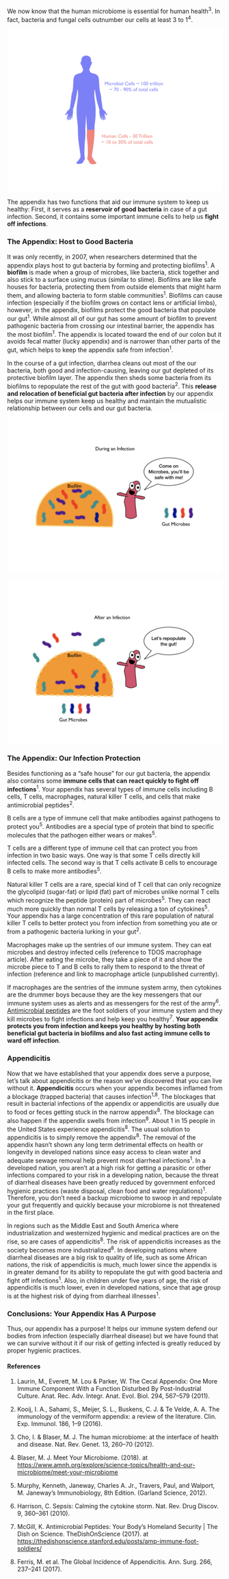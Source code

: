 ﻿
We now know that the human microbiome is essential for human health<sup>3</sup>. In fact, bacteria and fungal cells outnumber our cells at least 3 to 1<sup>4</sup>.

![Bacteria and fungal cells outnumber our cells 3:1](images/TDOS_AppendixImages.002.jpeg)

The appendix has two functions that aid our immune system to keep us healthy: 
First, it serves as a **reservoir of good bacteria** in case of a gut infection.
 Second, it contains some important immune cells to help us **fight off infections**.

  

### The Appendix: Host to Good Bacteria

It was only recently, in 2007, when researchers determined that the appendix plays host to gut bacteria by forming and protecting biofilms<sup>1</sup>. A **biofilm** is made when a group of microbes, like bacteria, stick together and also stick to a surface using mucus (similar to slime). Biofilms are like safe houses for bacteria, protecting them from outside elements that might harm them, and allowing bacteria to form stable communities<sup>1</sup>. Biofilms can cause infection (especially if the biofilm grows on contact lens or artificial limbs), however, in the appendix, biofilms protect the good bacteria that populate our gut<sup>1</sup>. While almost all of our gut has some amount of biofilm to prevent pathogenic bacteria from crossing our intestinal barrier, the appendix has the most biofilm<sup>1</sup>. The appendix is located toward the end of our colon but it avoids fecal matter (lucky appendix) and is narrower than other parts of the gut, which helps to keep the appendix safe from infection<sup>1</sup>. 

In the course of a gut infection, diarrhea cleans out most of the our bacteria, both good and infection-causing, leaving our gut depleted of its protective biofilm layer. The appendix then sheds some bacteria from its biofilms to repopulate the rest of the gut with good bacteria<sup>2</sup>. This **release and relocation of beneficial gut bacteria after infection** by our appendix helps our immune system keep us healthy and maintain the mutualistic relationship between our cells and our gut bacteria.
![Appendix has safe house for bacteria during infection](images/TDOS_AppendixImages.003.jpeg)

![Appendix repopulates the gut](images/TDOS_AppendixImages.004.jpeg)
  
### The Appendix: Our Infection Protection

Besides functioning as a “safe house” for our gut bacteria, the appendix also contains some **immune cells that can** **react quickly to fight off infections**<sup>1</sup>. Your appendix has several types of immune cells including B cells, T cells, macrophages, natural killer T cells, and cells that make antimicrobial peptides<sup>2</sup>. 

B cells are a type of immune cell that make antibodies against pathogens to protect you<sup>5</sup>. Antibodies are a special type of protein that bind to specific molecules that the pathogen either wears or makes<sup>5</sup>. 

T cells are a different type of immune cell that can protect you from infection in two basic ways.  One way is that some T cells directly kill infected cells. The second  way is that T cells activate B cells to encourage B cells to make more antibodies<sup>5</sup>.

Natural killer T cells are a rare, special kind of T cell that can only recognize the glycolipid (sugar-fat) or lipid (fat) part of microbes unlike normal T cells which recognize the peptide (protein) part of microbes<sup>5</sup>. They can react much more quickly than normal T cells by releasing a ton of cytokines<sup>5</sup>. Your appendix has a large concentration of this rare population of natural killer T cells to better protect you from infection from something you ate or from a pathogenic bacteria lurking in your gut<sup>2</sup>. 

Macrophages make up the sentries of our immune system. They can eat microbes and destroy infected cells (reference to TDOS macrophage article). After eating the microbe, they take a piece of it and show the microbe piece to T and B cells to rally them to respond to the threat of infection (reference and link to macrophage article (unpublished currently).

If macrophages are the sentries of the immune system army, then cytokines are the drummer boys because they are the key messengers that our immune system uses as alerts and as messengers for the rest of the army<sup>6</sup>.  [Antimicrobial peptides](https://thedishonscience.stanford.edu/posts/amp-immune-foot-soldiers/) are the foot soldiers of your immune system and they kill microbes to fight infections and help keep you healthy<sup>7</sup>. **Your appendix protects you from infection and keeps you healthy by hosting both beneficial gut bacteria in biofilms and also fast acting immune cells to ward off infection**.

### Appendicitis

Now that we have established that your appendix does serve a purpose, let’s talk about appendicitis or the reason we’ve discovered that you can live without it. **Appendicitis** occurs when your appendix becomes inflamed from a blockage (trapped bacteria) that causes infection<sup>1,8</sup>. The blockages that result in bacterial infections of the appendix or appendicitis are usually due to food or feces getting stuck in the narrow appendix<sup>8</sup>. The blockage can also happen if the appendix swells from infection<sup>8</sup>. 
About 1 in 15 people in the United States experience appendicitis<sup>8</sup>. The usual solution to appendicitis is to simply remove the appendix<sup>8</sup>. The removal of the appendix hasn’t shown any long term detrimental effects on health or longevity in developed nations since easy access to clean water and adequate sewage removal help prevent most diarrheal infections<sup>1</sup>. In a developed nation, you aren’t at a high risk for getting a parasitic or other infections compared to your risk in a developing nation, because the threat of diarrheal diseases have been greatly reduced by government enforced hygienic practices (waste disposal, clean food and water regulations)<sup>1</sup>. Therefore, you don’t need a backup microbiome to swoop in and repopulate your gut frequently and quickly because your microbiome is not threatened in the first place.

In regions such as the Middle East and South America where industrialization and westernized hygienic and medical practices are on the rise, so are cases of appendicitis<sup>8</sup>. The risk of appendicitis increases as the society becomes more industrialized<sup>8</sup>. In developing nations where diarrheal diseases are a big risk to quality of life, such as some African nations, the risk of appendicitis is much, much lower since the appendix is in greater demand for its ability to repopulate the gut with good bacteria and fight off infections<sup>1</sup>. Also, in children under five years of age, the risk of appendicitis is much lower, even in developed nations, since that age group is at the highest risk of dying from diarrheal illnesses<sup>1</sup>.

### Conclusions: Your Appendix Has A Purpose

Thus, our appendix has a purpose! It helps our immune system defend our bodies from infection (especially diarrheal disease) but we have found that we can survive without it if our risk of getting infected is greatly reduced by proper hygienic practices.

#### References 

1. Laurin, M., Everett, M. Lou & Parker, W. The Cecal Appendix: One More Immune Component With a Function Disturbed By Post-Industrial Culture. Anat. Rec. Adv. Integr. Anat. Evol. Biol.  294, 567–579 (2011).

2. Kooij, I. A., Sahami, S., Meijer, S. L., Buskens, C. J. & Te Velde, A. A. The immunology of the vermiform appendix: a review of the literature. Clin. Exp. Immunol.  186, 1–9 (2016).

3. Cho, I. & Blaser, M. J. The human microbiome: at the interface of health and disease. Nat. Rev. Genet.  13, 260–70 (2012).

4. Blaser, M. J. Meet Your Microbiome. (2018). at <https://www.amnh.org/explore/science-topics/health-and-our-microbiome/meet-your-microbiome>

5. Murphy, Kenneth, Janeway, Charles A. Jr., Travers, Paul, and Walport, M. Janeway’s Immunobiology, 8th Edition. (Garland Science, 2012).

6. Harrison, C. Sepsis: Calming the cytokine storm. Nat. Rev. Drug Discov.  9, 360–361 (2010).

7. McGill, K. Antimicrobial Peptides: Your Body’s Homeland Security | The Dish on Science. TheDishOnScience (2017). at <https://thedishonscience.stanford.edu/posts/amp-immune-foot-soldiers/>

8. Ferris, M. et al. The Global Incidence of Appendicitis. Ann. Surg.  266, 237–241 (2017).

